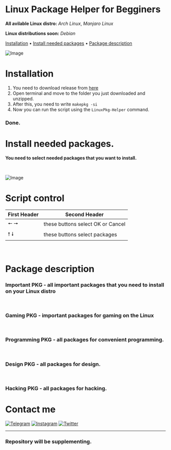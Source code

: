  
 
 # Linux Package Helper for Begginers
 
 **All avilable Linux distro:** *Arch Linux*, *Manjaro Linux*
 
 **Linux distributions soon:** *Debian* 

  <a href="#installation">Installation</a>
  •
  <a href="#install-needed-packages">Install needed packages</a>
  •
  <a href="#package-description">Package description</a>
</p>

![Image](https://i.imgur.com/htDmNaG.png)

 # Installation

1. You need to download release from [here](https://github.com/naddurkostia/LinuxPkg-Helper/releases/tag/BUILD)
2. Open terminal and move to the folder you just downloaded and unzipped.
3. After this, you need to write `makepkg -si`
4. Now you can run the script using the `LinuxPkg-Helper` command.

### **Done.**


 # Install needed packages.

**You need to select needed packages that you want to install.**

<br/>

![Image](https://i.imgur.com/7beYHGG.png)

# Script control
<!-- 
**🠔 🠖** - these buttons select OK or Cancel

**🠕 🠗** - these buttons select packages -->

First Header  | Second Header
------------- | -------------
🠔 🠖  | these buttons select OK or Cancel
🠕 🠗  | these buttons select packages

<br/>

# Package description

### Important PKG - all important packages that you need to  install on your Linux distro

<br/>

### Gaming PKG - important packages for gaming on the Linux

<br/>

### Programming PKG - all packages for convenient programming.

<br/>

### Design PKG - all packages for design.

<br/>

### Hacking PKG - all packages for hacking.

# Contact me

[![Telegram](https://img.shields.io/badge/-Telegram-090909?style=for-the-badge&logo=telegram&logoColor=27A0D9)](https://t.me/kostiandd)
[![Instagram](https://img.shields.io/badge/-Instagram-090909?style=for-the-badge&logo=instagram&logoColor=B4068E)](https://www.instagram.com/nadduur/)
[![Twitter](https://img.shields.io/badge/-Twitter-090909?style=for-the-badge&logo=Twitter&logoColor=1C9DEB)](https://twitter.com/naddurkostia)

---

### Repository will be supplementing.








